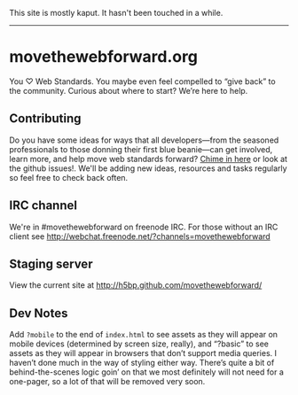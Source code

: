 
This site is mostly kaput. It hasn't been touched in a while. 

------------------------------------------------


# movethewebforward.org

You ♡ Web Standards. You maybe even feel compelled to “give back” to the community. Curious about where to start? We’re here to help.

## Contributing

Do you have some ideas for ways that all developers—from the seasoned professionals to those donning their first blue beanie—can get involved, learn more, and help move web standards forward? [Chime in here](https://etherpad.mozilla.org/igotmybeanie) or look at the github issues!. We'll be adding new ideas, resources and tasks regularly so feel free to check back often.

## IRC channel

We're in #movethewebforward on freenode IRC. For those without an IRC client see <http://webchat.freenode.net/?channels=movethewebforward>

## Staging server

View the current site at <http://h5bp.github.com/movethewebforward/>

## Dev Notes

Add `?mobile` to the end of `index.html` to see assets as they will appear on mobile devices (determined by screen size, really), and “?basic” to see assets as they will appear in browsers that don’t support media queries. I haven’t done much in the way of styling either way. There’s quite a bit of behind-the-scenes logic goin’ on that we most definitely will not need for a one-pager, so a lot of that will be removed very soon.
